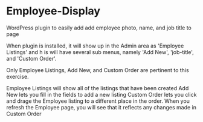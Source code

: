 # Employee-Display
WordPress plugin to easily add add employee photo, name, and job title to page

When plugin is installed, it will show up in the Admin area as 'Employee Listings' and h
is will have several sub menus, namely 'Add New', 'job-title', and 'Custom Order'.

Only Employee Listings, Add New, and Custom Order are pertinent to this exercise.

Employee Listings will show all of the listings that have been created
Add New lets you fill in the fields to add a new listing
Custom Order lets you click and drage the Employee listing to a different place in the order.
When you refresh the Employee page, you will see that it reflects any changes made in Custom Order
